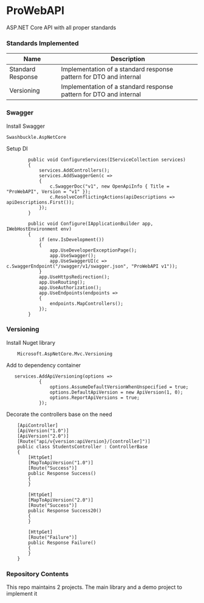 # ProWebAPI
ASP.NET Core API with all proper standards

### Standards Implemented
| Name | Description
| ------ | ------
| Standard Response | Implementation of a standard response pattern for DTO and internal
| Versioning | Implementation of a standard response pattern for DTO and internal

### Swagger
Install Swagger
```
Swashbuckle.AspNetCore
```
Setup DI
```
        public void ConfigureServices(IServiceCollection services)
        {
            services.AddControllers();
            services.AddSwaggerGen(c =>
            {
                c.SwaggerDoc("v1", new OpenApiInfo { Title = "ProWebAPI", Version = "v1" });
                c.ResolveConflictingActions(apiDescriptions => apiDescriptions.First());
            });
        }

        public void Configure(IApplicationBuilder app, IWebHostEnvironment env)
        {
            if (env.IsDevelopment())
            {
                app.UseDeveloperExceptionPage();
                app.UseSwagger();
                app.UseSwaggerUI(c => c.SwaggerEndpoint("/swagger/v1/swagger.json", "ProWebAPI v1"));
            }
            app.UseHttpsRedirection();
            app.UseRouting();
            app.UseAuthorization();
            app.UseEndpoints(endpoints =>
            {
                endpoints.MapControllers();
            });
        }
```

### Versioning
Install Nuget library
```nuget
    Microsoft.AspNetCore.Mvc.Versioning
```
Add to dependency container
```
   services.AddApiVersioning(options =>
            {
                options.AssumeDefaultVersionWhenUnspecified = true;
                options.DefaultApiVersion = new ApiVersion(1, 0);
                options.ReportApiVersions = true;
            });
```
Decorate the controllers base on the need
```
    [ApiController]
    [ApiVersion("1.0")]
    [ApiVersion("2.0")]
    [Route("api/v{version:apiVersion}/[controller]")]
    public class StudentsController : ControllerBase
    {
        [HttpGet]
        [MapToApiVersion("1.0")]
        [Route("Success")]
        public Response Success()
        {
        }
        
        [HttpGet]
        [MapToApiVersion("2.0")]
        [Route("Success")]
        public Response Success20()
        {
        }

        [HttpGet]
        [Route("Failure")]
        public Response Failure()
        {
        }
    }
```

### Repository Contents
This repo maintains 2 projects. The main library and a demo project to implement it
